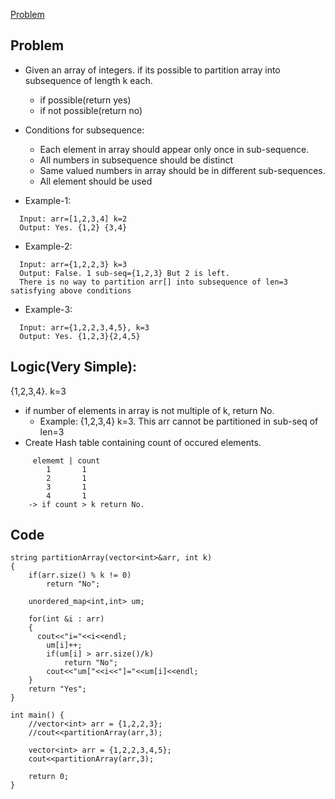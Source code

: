 [Problem](https://leetcode.com/discuss/interview-question/375262/twitter-oa-2019-partitioning-array)

## Problem
- Given an array of integers. if its possible to partition array into subsequence of length k each.
  - if possible(return yes)
  - if not possible(return no)
- Conditions for subsequence:
  - Each element in array should appear only once in sub-sequence.
  - All numbers in subsequence should be distinct
  - Same valued numbers in array should be in different sub-sequences.
  - All element should be used

- Example-1:
```
  Input: arr=[1,2,3,4] k=2
  Output: Yes. {1,2} {3,4}
```  

- Example-2:
```
  Input: arr={1,2,2,3} k=3
  Output: False. 1 sub-seq={1,2,3} But 2 is left.
  There is no way to partition arr[] into subsequence of len=3 satisfying above conditions
```

- Example-3:
```
  Input: arr={1,2,2,3,4,5}, k=3
  Output: Yes. {1,2,3}{2,4,5}
```

## Logic(Very Simple):
  {1,2,3,4}. k=3
- if number of elements in array is not multiple of k, return No.
  - Example:  {1,2,3,4} k=3. This arr cannot be partitioned in sub-seq of len=3
- Create Hash table containing count of occured elements.
```
     elememt | count
        1       1
        2       1
        3       1
        4       1
    -> if count > k return No.
```

## Code
```
string partitionArray(vector<int>&arr, int k)
{
    if(arr.size() % k != 0)
        return "No";

    unordered_map<int,int> um;

    for(int &i : arr)
    {
      cout<<"i="<<i<<endl;
        um[i]++;
        if(um[i] > arr.size()/k)
            return "No";
        cout<<"um["<<i<<"]="<<um[i]<<endl;
    }
    return "Yes";
}

int main() {
    //vector<int> arr = {1,2,2,3};
    //cout<<partitionArray(arr,3);

    vector<int> arr = {1,2,2,3,4,5};
    cout<<partitionArray(arr,3);

    return 0;
}
```
